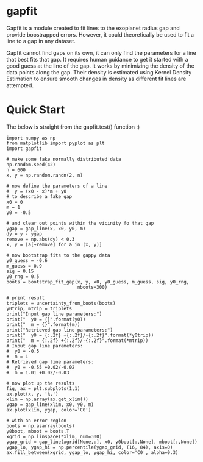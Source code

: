 gapfit
======
Gapfit is a module created to fit lines to the exoplanet radius gap and provide boostrapped errors. However, it could theoretically be used to fit a line to a gap in any dataset.

Gapfit cannot find gaps on its own, it can only find the parameters for a line that best fits that gap. It requires human guidance to get it started with a good guess at the line of the gap. It works by minimizing the density of the data points along the gap. Their density is estimated using Kernel Density Estimation to ensure smooth changes in density as different fit lines are attempted.


# Quick Start
The below is straight from the gapfit.test() function :)

```
import numpy as np
from matplotlib import pyplot as plt
import gapfit

# make some fake normally distributed data
np.random.seed(42)
n = 600
x, y = np.random.randn(2, n)

# now define the parameters of a line
#  y = (x0 - x)*m + y0
# to describe a fake gap
x0 = 0
m = 1
y0 = -0.5

# and clear out points within the vicinity fo that gap
ygap = gap_line(x, x0, y0, m)
dy = y - ygap
remove = np.abs(dy) < 0.3
x, y = [a[~remove] for a in (x, y)]

# now bootstrap fits to the gappy data
y0_guess = -0.6
m_guess = 0.9
sig = 0.15
y0_rng = 0.5
boots = bootstrap_fit_gap(x, y, x0, y0_guess, m_guess, sig, y0_rng,
                          nboots=300)

# print result
triplets = uncertainty_from_boots(boots)
y0trip, mtrip = triplets
print("Input gap line parameters:")
print("  y0 = {}".format(y0))
print("  m = {}".format(m))
print("Retrieved gap line parameters:")
print("  y0 = {:.2f} +{:.2f}/-{:.2f}".format(*y0trip))
print("  m = {:.2f} +{:.2f}/-{:.2f}".format(*mtrip))
# Input gap line parameters:
#  y0 = -0.5
#  m = 1
# Retrieved gap line parameters:
#  y0 = -0.55 +0.02/-0.02
#  m = 1.01 +0.02/-0.03

# now plot up the results
fig, ax = plt.subplots(1,1)
ax.plot(x, y, 'k.')
xlim = np.array(ax.get_xlim())
ygap = gap_line(xlim, x0, y0, m)
ax.plot(xlim, ygap, color='C0')

# with an error region
boots = np.asarray(boots)
y0boot, mboot = boots.T
xgrid = np.linspace(*xlim, num=300)
ygap_grid = gap_line(xgrid[None,:], x0, y0boot[:,None], mboot[:,None])
ygap_lo, ygap_hi = np.percentile(ygap_grid, (16, 84), axis=0)
ax.fill_between(xgrid, ygap_lo, ygap_hi, color='C0', alpha=0.3)
